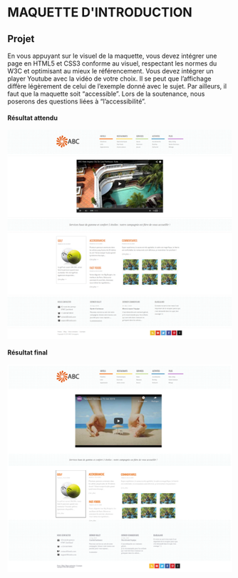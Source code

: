 # MAQUETTE D'INTRODUCTION

## Projet

En vous appuyant sur le visuel de la maquette, vous devez intégrer une page en HTML5 et CSS3 conforme
au visuel, respectant les normes du W3C et optimisant au mieux le référencement.
Vous devez intégrer un player Youtube avec la vidéo de votre choix. Il se peut que l’affichage diffère légèrement de celui de l’exemple donné avec le sujet.
Par ailleurs, il faut que la maquette soit “accessible”. Lors de la soutenance, nous poserons des questions
liées à “l’accessibilité”.

#### Résultat attendu
![Résultat attendu ](maquette_introduction/assets/maquette_introduction-exemple.png)
#### Résultat final
![Mon résultat](./.github/preview/rendu.png)

